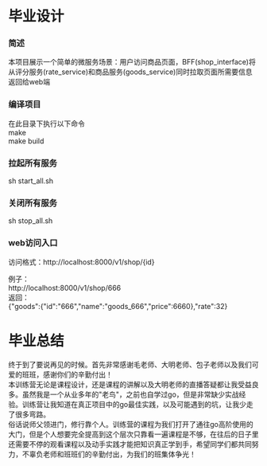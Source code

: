 # 毕业设计
### 简述
本项目展示一个简单的微服务场景：用户访问商品页面，BFF(shop_interface)将从评分服务(rate_service)和商品服务(goods_service)同时拉取页面所需要信息返回给web端

### 编译项目 
在此目录下执行以下命令  
make  
make build

### 拉起所有服务
sh start_all.sh

### 关闭所有服务
sh stop_all.sh

### web访问入口
访问格式：http://localhost:8000/v1/shop/{id}  

例子：  
http://localhost:8000/v1/shop/666  
返回：  
{"goods":{"id":"666","name":"goods_666","price":6660},"rate":32}  

# 毕业总结
终于到了要说再见的时候。首先非常感谢毛老师、大明老师、包子老师以及我们可爱的班班，感谢你们的辛勤付出！  
本训练营无论是课程设计，还是课程的讲解以及大明老师的直播答疑都让我受益良多。虽然我是一个从业多年的"老鸟"，之前也自学过go，但是非常缺少实战经验。训练营让我知道在真正项目中的go最佳实践，以及可能遇到的坑，让我少走了很多弯路。  
俗话说师父领进门，修行靠个人。训练营的课程为我们打开了通往go高阶使用的大门，但是个人想要完全提高到这个层次只靠看一遍课程是不够，在往后的日子里还需要不停的观看课程以及动手实践才能把知识真正学到手，希望同学们都共同努力，不辜负老师和班班们的辛勤付出，为我们的班集体争光！


